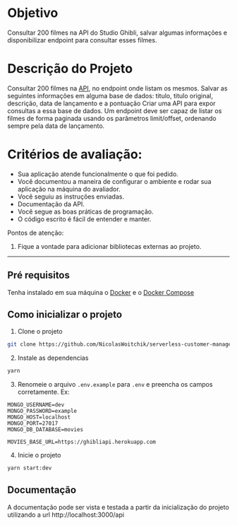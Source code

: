 # Objetivo
Consultar 200 filmes na API do Studio Ghibli, salvar algumas informações e disponibilizar endpoint para consultar esses filmes.

# Descrição do Projeto

Consultar 200 filmes na [API](https://ghibliapi.herokuapp.com/#section/Studio-Ghibli-API), no endpoint onde listam os mesmos.
Salvar as seguintes informações em alguma base de dados: titulo, titulo original, descrição, data de lançamento e a pontuação
Criar uma API para expor consultas a essa base de dados.
Um endpoint deve ser capaz de listar os filmes de forma paginada usando os parâmetros limit/offset, ordenando sempre pela data de lançamento.

# Critérios de avaliação:

- Sua aplicação atende funcionalmente o que foi pedido.
- Você documentou a maneira de configurar o ambiente e rodar sua aplicação na máquina do avaliador.
- Você seguiu as instruções enviadas.
- Documentação da API.
- Você segue as boas práticas de programação.
- O código escrito é fácil de entender e manter.

Pontos de atenção: 

1. Fique a vontade para adicionar bibliotecas externas ao projeto.
-----

## Pré requisitos
Tenha instalado em sua máquina o [Docker](https://docs.docker.com/get-docker/) e o [Docker Compose](https://docs.docker.com/compose/install/)
## Como inicializar o projeto

1) Clone o projeto
```bash
git clone https://github.com/NicolasWoitchik/serverless-customer-manager
```

2) Instale as dependencias
```bash
yarn
```

3) Renomeie o arquivo `.env.example` para `.env` e preencha os campos corretamente.
Ex:
```
MONGO_USERNAME=dev
MONGO_PASSWORD=example
MONGO_HOST=localhost
MONGO_PORT=27017
MONGO_DB_DATABASE=movies

MOVIES_BASE_URL=https://ghibliapi.herokuapp.com
```

4) Inicie o projeto
```bash
yarn start:dev
```

## Documentação
A documentação pode ser vista e testada a partir da inicialização do projeto utilizando a url http://localhost:3000/api

